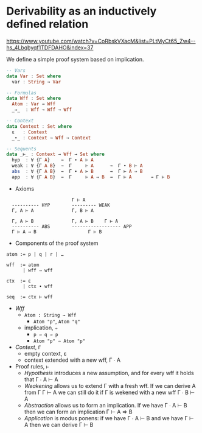 # Derivability as an inductively defined relation
https://www.youtube.com/watch?v=CoRbskVXacM&list=PLtMyCt65_Zw4--hs_4Lbqbyqf1TDFDAHO&index=37

We define a simple proof system based on implication.

```hs agda
-- Vars
data Var : Set where
  var : String → Var

-- Formulas
data Wff : Set where
  Atom : Var → Wff
  _⇒_  : Wff → Wff → Wff

-- Context
data Context : Set where
  ε   : Context
  _∙_ : Context → Wff → Context

-- Sequents
data _⊢_ : Context → Wff → Set where
  hyp  : ∀ {Γ A}    →  Γ ∙ A ⊢ A
  weak : ∀ {Γ A B}  →  Γ     ⊢ A      →  Γ ∙ B ⊢ A
  abs  : ∀ {Γ A B}  →  Γ ∙ A ⊢ B      →  Γ ⊢ A ⇒ B
  app  : ∀ {Γ A B}  →  Γ     ⊢ A ⇒ B  →  Γ ⊢ A       → Γ ⊢ B
```


* Axioms

```
                        Γ ⊢ A
  ---------- HYP        --------- WEAK
  Γ, A ⊢ A              Γ, B ⊢ A

  Γ, A ⊢ B              Γ, A ⊢ B    Γ ⊢ A
  ---------- ABS        ------------------ APP
  Γ ⊢ A ⇒ B                   Γ ⊢ B
```

* Components of the proof system

```ebnf
atom := p | q | r | …

wff  := atom
      | wff ⇒ wff

ctx  := ε
      | ctx ∙ wff

seq  := ctx ⊢ wff
```


- *Wff*
  - `Atom : String → Wff`
    - `Atom "p"`, `Atom "q"`
  - implication, `⇒`
    - `p ⇒ q ⇒ p`
    - `Atom "p" ⇒ Atom "p"`
- *Context*, `Γ`
  - empty context, ε
  - context extended with a new wff, Γ ∙ A
- Proof rules, `⊢`
  - *Hypothesis*
    introduces a new assumption,
    and for every wff it holds that
    Γ ∙ A ⊢ A
  - *Weakening*
    allows us to extend Γ with a fresh wff.
    If we can derive A from Γ
    Γ ⊢ A
    we can still do it if Γ is wekened with a new wff
      Γ ∙ B ⊢ A
  - *Abstraction*
    allows us to form an implication. If we have
      Γ ∙ A ⊢ B
    then we can form an implication
      Γ ⊢ A ⇒ B
  - *Application*
    is modus ponens: if we have
      Γ ∙ A ⊢ B
    and we have
      Γ ⊢ A
    then we can derive
      Γ ⊢ B
